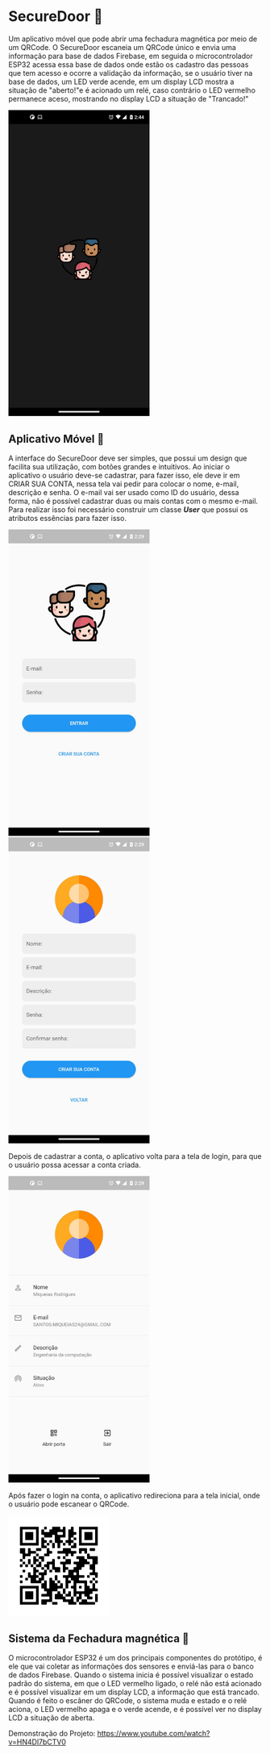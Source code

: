 # SecureDoor :door:
Um aplicativo móvel que pode abrir uma fechadura magnética por meio de um QRCode. O SecureDoor escaneia um QRCode único e envia uma informação para base de dados Firebase, em seguida o microcontrolador ESP32 acessa essa base de dados onde estão os cadastro das pessoas que tem acesso e ocorre a validação da informação, se o usuário tiver na base de dados, um LED verde acende, em um display LCD mostra a situação de "aberto!"e é acionado um relé, caso contrário o LED vermelho permanece aceso, mostrando no display LCD a situação de "Trancado!"

<img src="https://github.com/miqueiasrodrigues/SecureDoor/blob/main/assets/images/0.jpeg" width="280">

## Aplicativo Móvel :iphone:
A interface do SecureDoor deve ser simples, que possui um design que facilita sua utilização, com botões grandes e intuitivos. Ao iniciar o aplicativo o usuário deve-se
cadastrar, para fazer isso, ele deve ir em CRIAR SUA CONTA, nessa tela vai pedir para colocar o nome, e-mail, descrição e senha. O e-mail vai ser usado como ID do usuário,
dessa forma, não é possível cadastrar duas ou mais contas com o mesmo e-mail. Para realizar isso foi necessário construir um classe ***User*** que possui os atributos essências para fazer isso.

<img src="https://github.com/miqueiasrodrigues/SecureDoor/blob/main/assets/images/1.jpeg" width="280"> <img src="https://github.com/miqueiasrodrigues/SecureDoor/blob/main/assets/images/2.jpeg" width="280"> 

Depois de cadastrar a conta, o aplicativo volta para a tela de login, para que o usuário possa acessar a conta criada. 

<img src="https://github.com/miqueiasrodrigues/SecureDoor/blob/main/assets/images/3.jpeg" width="280">

Após fazer o login na conta, o aplicativo redireciona para a tela inicial, onde o usuário pode escanear o QRCode.

<img src="https://github.com/miqueiasrodrigues/SecureDoor/blob/main/assets/images/frame.png" width="200"> 


## Sistema da Fechadura magnética :closed_lock_with_key:
O microcontrolador ESP32 é um dos principais componentes do protótipo, é ele que vai coletar as informações dos sensores e enviá-las para o banco de dados Firebase. Quando o sistema inicia é possível visualizar o estado padrão do sistema, em que o LED vermelho ligado, o relé não está acionado e é possível visualizar em um display LCD,
a informação que está trancado. Quando é feito o escâner do QRCode, o sistema muda e estado e o relé aciona,
o LED vermelho apaga e o verde acende, e é possível ver no display LCD a situação de aberta. 

Demonstração do Projeto: https://www.youtube.com/watch?v=HN4Dl7bCTV0 


